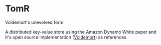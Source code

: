 # TomR
Voldemort's unevolved form

A distributed key-value store using the Amazon Dynamo White paper and it's open source implementation (<a href="http://www.project-voldemort.com/voldemort/">Voldemort</a>) as references.
